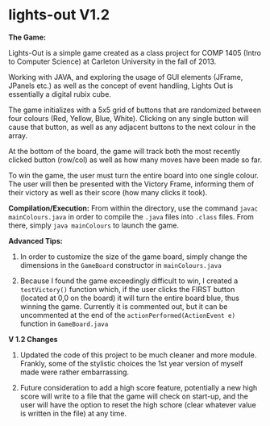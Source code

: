 # lights-out V1.2

**The Game:**

Lights-Out is a simple game created as a class project for COMP 1405 (Intro to Computer Science) at Carleton University in the fall of 2013.

Working with JAVA, and exploring the usage of GUI elements (JFrame, JPanels etc.) as well as the concept of event handling, Lights Out is essentially a digital rubix cube.

The game initializes with a 5x5 grid of buttons that are randomized between four colours (Red, Yellow, Blue, White). Clicking on any single button will cause that button, as well as any adjacent buttons to the next colour in the array.

At the bottom of the board, the game will track both the most recently clicked button (row/col) as well as how many moves have been made so far.

To win the game, the user must turn the entire board into one single colour. The user will then be presented with the Victory Frame, informing them of their victory as well as their score (how many clicks it took).

**Compilation/Execution:**
From within the directory, use the command `javac mainColours.java` in order to compile the `.java` files into `.class` files. From there, simply `java mainColours` to launch the game.

**Advanced Tips:**

1. In order to customize the size of the game board, simply change the dimensions in the `GameBoard` constructor in `mainColours.java`

2. Because I found the game exceedingly difficult to win, I created a `testVictory()` function which, if the user clicks the FIRST button (located at 0,0 on the board) it will turn the entire board blue, thus winning the game. Currently it is commented out, but it can be uncommented at the end of the `actionPerformed(ActionEvent e)` function in `GameBoard.java`


**V 1.2 Changes**

1. Updated the code of this project to be much cleaner and more module. Frankly, some of the stylistic choices the 1st year version of myself made were rather embarrassing.

2. Future consideration to add a high score feature, potentially a new high score will write to a file that the game will check on start-up, and the user will have the option to reset the high schore (clear whatever value is written in the file) at any time.
